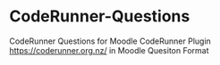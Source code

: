 # CodeRunner-Questions
CodeRunner Questions for Moodle CodeRunner Plugin https://coderunner.org.nz/ in Moodle Quesiton Format
